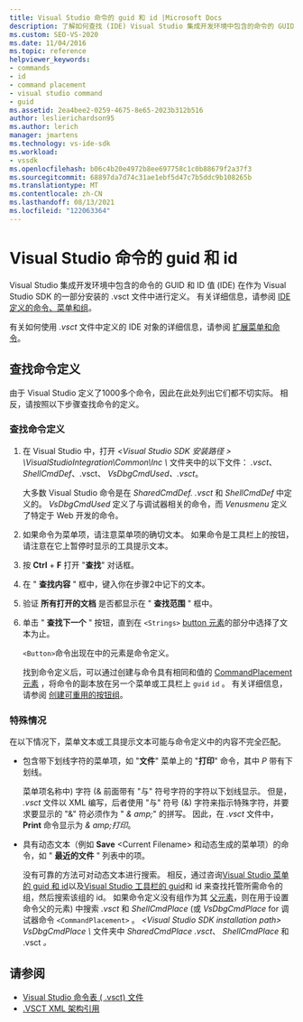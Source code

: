 ```yaml
---
title: Visual Studio 命令的 guid 和 id |Microsoft Docs
description: 了解如何查找 (IDE) Visual Studio 集成开发环境中包含的命令的 GUID 和 ID 值。
ms.custom: SEO-VS-2020
ms.date: 11/04/2016
ms.topic: reference
helpviewer_keywords:
- commands
- id
- command placement
- visual studio command
- guid
ms.assetid: 2ea4bee2-0259-4675-8e65-2023b312b516
author: leslierichardson95
ms.author: lerich
manager: jmartens
ms.technology: vs-ide-sdk
ms.workload:
- vssdk
ms.openlocfilehash: b06c4b20e4972b8ee697758c1c0b88679f2a37f3
ms.sourcegitcommit: 68897da7d74c31ae1ebf5d47c7b5ddc9b108265b
ms.translationtype: MT
ms.contentlocale: zh-CN
ms.lasthandoff: 08/13/2021
ms.locfileid: "122063364"
---
```

# <a name="guids-and-ids-of-visual-studio-commands"></a>Visual Studio 命令的 guid 和 id
Visual Studio 集成开发环境中包含的命令的 GUID 和 ID 值 (IDE) 在作为 Visual Studio SDK 的一部分安装的 .vsct 文件中进行定义。 有关详细信息，请参阅 [IDE 定义的命令、菜单和组](../../extensibility/internals/ide-defined-commands-menus-and-groups.md)。

 有关如何使用 *.vsct* 文件中定义的 IDE 对象的详细信息，请参阅 [扩展菜单和命令](../../extensibility/extending-menus-and-commands.md)。

## <a name="find-a-command-definition"></a>查找命令定义
 由于 Visual Studio 定义了1000多个命令，因此在此处列出它们都不切实际。 相反，请按照以下步骤查找命令的定义。

### <a name="to-locate-a-command-definition"></a>查找命令定义

1. 在 Visual Studio 中，打开 *<Visual Studio SDK 安装路径 \> \VisualStudioIntegration\Common\Inc \\* 文件夹中的以下文件： *.vsct*、 *ShellCmdDef*、.vsct、 *VsDbgCmdUsed、.vsct*。 

    大多数 Visual Studio 命令是在 *SharedCmdDef. .vsct* 和 *ShellCmdDef* 中定义的。 *VsDbgCmdUsed* 定义了与调试器相关的命令，而 *Venusmenu* 定义了特定于 Web 开发的命令。

2. 如果命令为菜单项，请注意菜单项的确切文本。 如果命令是工具栏上的按钮，请注意在它上暂停时显示的工具提示文本。

3. 按 **Ctrl** + **F** 打开 "**查找**" 对话框。

4. 在 " **查找内容** " 框中，键入你在步骤2中记下的文本。

5. 验证 **所有打开的文档** 是否都显示在 " **查找范围** " 框中。

6. 单击 " **查找下一个** " 按钮，直到在 `<Strings>` [button 元素](../../extensibility/button-element.md)的部分中选择了文本为止。

    `<Button>`命令出现在中的元素是命令定义。

   找到命令定义后，可以通过创建与命令具有相同和值的 [CommandPlacement 元素](../../extensibility/commandplacement-element.md) ，将命令的副本放在另一个菜单或工具栏上 `guid` `id` 。 有关详细信息，请参阅 [创建可重用的按钮组](../../extensibility/creating-reusable-groups-of-buttons.md)。

### <a name="special-cases"></a>特殊情况
 在以下情况下，菜单文本或工具提示文本可能与命令定义中的内容不完全匹配。

- 包含带下划线字符的菜单项，如 "**文件**" 菜单上的 "**打印**" 命令，其中 *P* 带有下划线。

     菜单项名称中) 字符 (& 前面带有 "与" 符号字符的字符以下划线显示。 但是， *.vsct* 文件以 XML 编写，后者使用 "与" 符号 (&) 字符来指示特殊字符，并要求要显示的 "&" 符必须作为 " *&amp; amp;*" 的拼写。 因此，在 *.vsct* 文件中， **Print** 命令显示为 *&amp; amp;打印*。

- 具有动态文本（例如 **Save** \<Current Filename\> 和动态生成的菜单项）的命令，如 " **最近的文件** " 列表中的项。

     没有可靠的方法可对动态文本进行搜索。 相反，通过咨询[Visual Studio 菜单的 guid 和 id](../../extensibility/internals/guids-and-ids-of-visual-studio-menus.md)以及[Visual Studio 工具栏的 guid](../../extensibility/internals/guids-and-ids-of-visual-studio-toolbars.md)和 id 来查找托管所需命令的组，然后搜索该组的 id。 如果命令定义没有组作为其 [父元素](../../extensibility/parent-element.md)，则在用于设置命令父的元素) 中搜索 *.vsct* 和 *ShellCmdPlace* (或 *VsDbgCmdPlace* for 调试器命令 `<CommandPlacement>` 。 *\<Visual Studio SDK installation path\> VsDbgCmdPlace \\* 文件夹中 *SharedCmdPlace .vsct*、 *ShellCmdPlace* 和 .vsct *。*

## <a name="see-also"></a>请参阅

- [Visual Studio 命令表 ( .vsct) 文件](../../extensibility/internals/visual-studio-command-table-dot-vsct-files.md)
- [.VSCT XML 架构引用](../../extensibility/vsct-xml-schema-reference.md)
